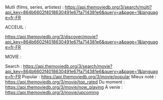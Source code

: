 Mutli (films, series, artistes) : https://api.themoviedb.org/3/search/multi?api_key=864b6602f4018630491e67fa714381e6&query=a&page=1&language=fr-FR

ACCEUIL :

https://api.themoviedb.org/3/discover/movie?api_key=864b6602f4018630491e67fa714381e6&query=a&page=1&language=fr-FR

MOVIE :

Search : https://api.themoviedb.org/3/search/movie?api_key=864b6602f4018630491e67fa714381e6&query=a&page=1&language=fr-FR
Popular : https://api.themoviedb.org/3/movie/popular
Mieux noté : https://api.themoviedb.org/3/movie/top_rated
Du moment : https://api.themoviedb.org/3/movie/now_playing
À venie : https://api.themoviedb.org/3/movie/upcoming
